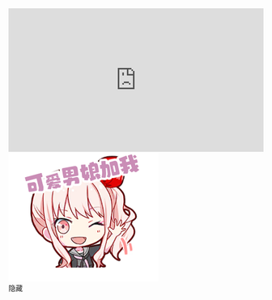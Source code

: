 <div class="embed-container">
    <iframe width="640" height="390" 
    src="https://www.youtube.com/embed/e1xCOsgWG0M" 
    frameborder="0" allowfullscreen></iframe>
</div>
<style>
.embed-container {
  position: relative;
  padding-bottom: 56.25%;
  height: 0;
  overflow: hidden;
  max-width: 100%;
}
.embed-container iframe,
.embed-container object,
.embed-container embed {
  position: absolute;
  top: 0;
  left: 0;
  width: 100%;
  height: 100%;
}
</style>
<img src="src/Mizuki_12_st.png"  alt="keainie2" />

<link rel="stylesheet" href="/live2d/css/live2d.css" />
<div id="landlord">
    <div class="message" style="opacity:0"></div>
    <canvas id="live2d" width="300" height="400" class="live2d"></canvas>
    <div class="hide-button">隐藏</div>
</div>
<script type="text/javascript">
    var message_Path = '/live2d/'
    var home_Path = 'https://haremu.com/'  //此处修改为你的域名，必须带斜杠
</script>
<script type="text/javascript" src="/live2d/js/live2d.js"></script>
<script type="text/javascript" src="/live2d/js/message.js"></script>
<script type="text/javascript">
    loadlive2d("live2d", "/live2d/model/mzk/20mizuki_normal.physics3.json");
</script>
